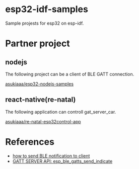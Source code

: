 # esp32-idf-samples
Sample projests for esp32 on esp-idf.

# Partner project
## nodejs
The following project can be a client of BLE GATT connection.

[asukiaaa/esp32-nodejs-samples](https://github.com/asukiaaa/esp32-nodejs-samples)

## react-native(re-natal)
The following application can controll gat_server_car.

[asukiaaa/re-natal-esp32control-app](https://github.com/asukiaaa/re-natal-esp32control-app)

# References
- [how to send BLE notification to client](https://www.esp32.com/viewtopic.php?t=806)
- [GATT SERVER API: esp_ble_gatts_send_indicate](http://esp-idf.readthedocs.io/en/latest/api/bluetooth/esp_gatts.html#_CPPv227esp_ble_gatts_send_indicate13esp_gatt_if_t8uint16_t8uint16_t8uint16_tP7uint8_tb)
